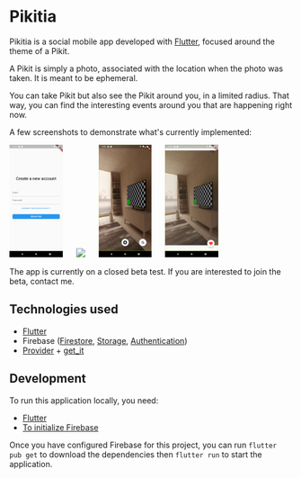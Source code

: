 # Pikitia

Pikitia is a social mobile app developed with [Flutter](https://flutter.dev/), focused around the theme of a Pikit.

A Pikit is simply a photo, associated with the location when the photo was taken. It is meant to be ephemeral.

You can take Pikit but also see the Pikit around you, in a limited radius. That way, you can find the interesting events around you that are happening right now.

A few screenshots to demonstrate what's currently implemented:
<p>
<img src="images/Register.png" height="200" style="margin-right:20px"/>
<img src="images/Map.png" height="200" style="margin-right:20px"/>
<img src="images/Camera.png" height="200" style="margin-right:20px"/>
<img src="images/PikitScreen.png" height="200" style="margin-right:20px"/>
</p>

The app is currently on a closed beta test. If you are interested to join the beta, contact me.

## Technologies used

- [Flutter](https://flutter.dev/)
- Firebase ([Firestore](https://firebase.flutter.dev/docs/firestore/overview), [Storage](https://firebase.flutter.dev/docs/storage/overview), [Authentication](https://firebase.flutter.dev/docs/auth/overview))
- [Provider](https://pub.dev/packages/provider) + [get_it](https://pub.dev/packages/get_it)

## Development

To run this application locally, you need:
- [Flutter](https://docs.flutter.dev/get-started/install)
- [To initialize Firebase](https://firebase.flutter.dev/docs/overview#initializing-flutterfire)

Once you have configured Firebase for this project, you can run `flutter pub get` to download the dependencies then `flutter run` to start the application.
